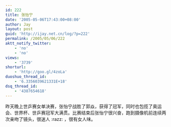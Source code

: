 ```yaml
---
id: 222
title: 张怡宁
date: '2005-05-06T17:43:00+08:00'
author: Jay
layout: post
guid: 'http://ijay.net.cn/log/?p=222'
permalink: /2005/05/06/222
aktt_notify_twitter:
    - 'no'
    - 'no'
views:
    - '3739'
shorturl:
    - 'http://goo.gl/4zoLa'
duoshuo_thread_id:
    - '6.3356039621331E+18'
dsq_thread_id:
    - '4387654618'
---
```


<p>昨天晚上世乒赛女单决赛，张怡宁战胜了郭焱，获得了冠军，同时也包揽了奥运会、世界杯、世乒赛冠军大满贯。比赛结束后张怡宁很兴奋，跑到摄像机前连续两次亲吻了镜头，很迷人 :razz: ，很有女人味。</p>